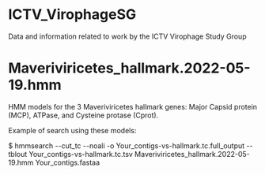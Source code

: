 # ICTV_VirophageSG
Data and information related to work by the ICTV Virophage Study Group

# Maveriviricetes_hallmark.2022-05-19.hmm
HMM models for the 3 Maveriviricetes hallmark genes: Major Capsid protein (MCP), ATPase, and Cysteine protase (Cprot).

Example of search using these models:

$ hmmsearch --cut_tc --noali -o Your_contigs-vs-hallmark.tc.full_output --tblout Your_contigs-vs-hallmark.tc.tsv Maveriviricetes_hallmark.2022-05-19.hmm  Your_contigs.fastaa
